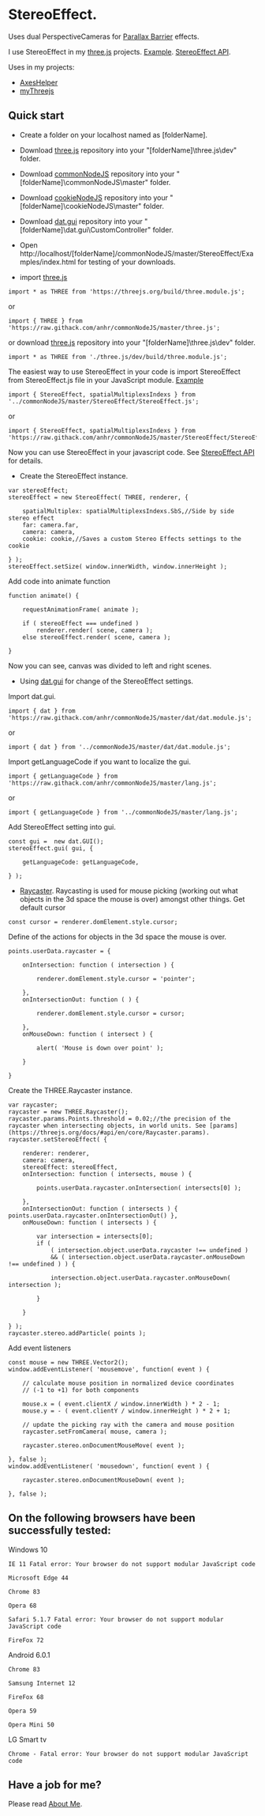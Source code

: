 # StereoEffect.

Uses dual PerspectiveCameras for [Parallax Barrier](https://en.wikipedia.org/wiki/Parallax_barrier) effects.

I use StereoEffect in my [three.js](https://threejs.org/) projects.
[Example](https://raw.githack.com/anhr/commonNodeJS/master/StereoEffect/Examples/).
[StereoEffect API](https://raw.githack.com/anhr/commonNodeJS/master/StereoEffect/jsdoc/index.html).


Uses in my projects:
 * [AxesHelper](https://github.com/anhr/AxesHelper)
 * [myThreejs](https://github.com/anhr/myThreejs)

## Quick start

* Create a folder on your localhost named as [folderName].
* Download [three.js](https://github.com/anhr/three.js) repository into your "[folderName]\three.js\dev" folder.
* Download [commonNodeJS](https://github.com/anhr/commonNodeJS) repository into your "[folderName]\commonNodeJS\master" folder.
* Download [cookieNodeJS](https://github.com/anhr/cookieNodeJS) repository into your "[folderName]\cookieNodeJS\master" folder.
* Download [dat.gui](https://github.com/anhr/dat.gui) repository into your "[folderName]\dat.gui\CustomController" folder.
* Open http://localhost/[folderName]/commonNodeJS/master/StereoEffect/Examples/index.html for testing of your downloads.

* import [three.js](https://github.com/anhr/three.js)
```
import * as THREE from 'https://threejs.org/build/three.module.js';
```
or
```
import { THREE } from 'https://raw.githack.com/anhr/commonNodeJS/master/three.js';
```
or download [three.js](https://github.com/anhr/three.js) repository into your "[folderName]\three.js\dev" folder.
```
import * as THREE from './three.js/dev/build/three.module.js';
```

The easiest way to use StereoEffect in your code is import StereoEffect from StereoEffect.js file in your JavaScript module. [Example](https://raw.githack.com/anhr/commonNodeJS/master/StereoEffect/Examples/)
```
import { StereoEffect, spatialMultiplexsIndexs } from '../commonNodeJS/master/StereoEffect/StereoEffect.js';
```
or
```
import { StereoEffect, spatialMultiplexsIndexs } from 'https://raw.githack.com/anhr/commonNodeJS/master/StereoEffect/StereoEffect.js';
```

Now you can use StereoEffect in your javascript code. See [StereoEffect API](https://raw.githack.com/anhr/commonNodeJS/master/StereoEffect/jsdoc/index.html) for details.

* Create the StereoEffect instance.
```
var stereoEffect;
stereoEffect = new StereoEffect( THREE, renderer, {

	spatialMultiplex: spatialMultiplexsIndexs.SbS,//Side by side stereo effect
	far: camera.far,
	camera: camera,
	cookie: cookie,//Saves a custom Stereo Effects settings to the cookie

} );
stereoEffect.setSize( window.innerWidth, window.innerHeight );
```
Add code into animate function
```
function animate() {

	requestAnimationFrame( animate );

	if ( stereoEffect === undefined )
		renderer.render( scene, camera );
	else stereoEffect.render( scene, camera );

}
```
Now you can see, canvas was divided to left and right scenes.
* Using [dat.gui](https://github.com/anhr/dat.gui) for change of the StereoEffect settings.

Import dat.gui.
```
import { dat } from 'https://raw.githack.com/anhr/commonNodeJS/master/dat/dat.module.js';
```
or
```
import { dat } from '../commonNodeJS/master/dat/dat.module.js';
```
Import getLanguageCode if you want to localize the gui.
```
import { getLanguageCode } from 'https://raw.githack.com/anhr/commonNodeJS/master/lang.js';
```
or
```
import { getLanguageCode } from '../commonNodeJS/master/lang.js';
```
Add StereoEffect setting into gui.
```
const gui =  new dat.GUI();
stereoEffect.gui( gui, {

	getLanguageCode: getLanguageCode,

} );
```
* [Raycaster](https://threejs.org/docs/index.html#api/en/core/Raycaster). Raycasting is used for mouse picking (working out what objects in the 3d space the mouse is over) amongst other things.
Get default cursor
```
const cursor = renderer.domElement.style.cursor;
```
Define of the actions for objects in the 3d space the mouse is over.
```
points.userData.raycaster = {

	onIntersection: function ( intersection ) {

		renderer.domElement.style.cursor = 'pointer';

	},
	onIntersectionOut: function ( ) {

		renderer.domElement.style.cursor = cursor;

	},
	onMouseDown: function ( intersect ) {

		alert( 'Mouse is down over point' );

	}

}
```
Create the THREE.Raycaster instance.
```
var raycaster;
raycaster = new THREE.Raycaster();
raycaster.params.Points.threshold = 0.02;//the precision of the raycaster when intersecting objects, in world units. See [params](https://threejs.org/docs/#api/en/core/Raycaster.params).
raycaster.setStereoEffect( {

	renderer: renderer,
	camera: camera,
	stereoEffect: stereoEffect,
	onIntersection: function ( intersects, mouse ) {

		points.userData.raycaster.onIntersection( intersects[0] );

	},
	onIntersectionOut: function ( intersects ) { points.userData.raycaster.onIntersectionOut() },
	onMouseDown: function ( intersects ) {

		var intersection = intersects[0];
		if (
			( intersection.object.userData.raycaster !== undefined )
			&& ( intersection.object.userData.raycaster.onMouseDown !== undefined ) ) {

			intersection.object.userData.raycaster.onMouseDown( intersection );

		}

	}

} );
raycaster.stereo.addParticle( points );
```
Add event listeners
```
const mouse = new THREE.Vector2();
window.addEventListener( 'mousemove', function( event ) {

	// calculate mouse position in normalized device coordinates
	// (-1 to +1) for both components

	mouse.x = ( event.clientX / window.innerWidth ) * 2 - 1;
	mouse.y = - ( event.clientY / window.innerHeight ) * 2 + 1;

	// update the picking ray with the camera and mouse position
	raycaster.setFromCamera( mouse, camera );

	raycaster.stereo.onDocumentMouseMove( event );

}, false );
window.addEventListener( 'mousedown', function( event ) {

	raycaster.stereo.onDocumentMouseDown( event );

}, false );
```

## On the following browsers have been successfully tested:

Windows 10

	IE 11 Fatal error: Your browser do not support modular JavaScript code

	Microsoft Edge 44

	Chrome 83

	Opera 68

	Safari 5.1.7 Fatal error: Your browser do not support modular JavaScript code

	FireFox 72

Android 6.0.1

	Chrome 83

	Samsung Internet 12

	FireFox 68

	Opera 59

	Opera Mini 50

LG Smart tv

	Chrome - Fatal error: Your browser do not support modular JavaScript code


 ## Have a job for me?
Please read [About Me](https://anhr.github.io/AboutMe/).
